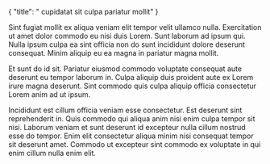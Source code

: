 {
  "title": " cupidatat sit culpa pariatur mollit"
}

Sint fugiat mollit ex aliqua veniam elit tempor velit ullamco nulla. Exercitation ut amet dolor commodo eu nisi duis Lorem. Sunt laborum ad ipsum qui. Nulla ipsum culpa ea sint officia non do sunt incididunt dolore deserunt consequat. Minim aliquip eu ea magna in pariatur magna mollit.

Et sunt do id sit. Pariatur eiusmod commodo voluptate consequat aute deserunt eu tempor laborum in. Culpa aliquip duis proident aute ex Lorem irure magna deserunt. Sint commodo quis culpa aliquip officia consectetur Lorem anim ad ut ipsum.

Incididunt est cillum officia veniam esse consectetur. Est deserunt sint reprehenderit in. Quis commodo qui aliqua anim nisi enim culpa tempor sit nisi. Laborum veniam et sunt deserunt id excepteur nulla cillum nostrud esse do tempor. Enim elit consectetur aliqua minim nisi consequat tempor sit deserunt amet. Commodo ut excepteur sint commodo ex voluptate in qui enim cillum nulla enim elit.